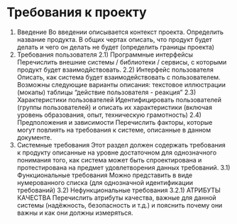 # Требования к проекту
1) Введение
Во введении описывается контекст проекта. Определить название продукта. В общих чертах описать, что продукт будет делать и чего он делать не будет (определить границы проекта)
2) Требования пользователя
2.1) Программные интерфейсы
Перечислить внешние системы / библиотеки / сервисы, с которыми продукт будет взаимодйствовать.
2.2) Интерфейс пользователя
Описать, как система будет взаимодействовать с пользователем. Возможны следующие варианты описания:
текстовое
иллюстрации (мокапы)
таблицы “действие пользователя - реакция”
2.3) Характеристики пользователей
Идентифицировать пользователей (группы пользователей) и описать их характеристики (включая уровень образования, опыт, техническую грамотность)
2.4) Предположения и зависимости
Перечислить факторы, которые могут повлиять на требования к системе, описанные в данном документе.
3) Системные требования
Этот раздел должен содержать требования к продукту описанные на уровне достаточном для однозначного понимания того, как система может быть спроектирована и протестирована на предмет удовлетворения данных требований.
3.1) Функциональные требования
Можно представить в виде нумерованного списка (для однозначной идентификации требований)
3.2) Нефункциональные требования
3.2.1) АТРИБУТЫ КАЧЕСТВА
Перечислить атрибуты качества, важные для данной системы (надёжность, безопасность и т.д.) и пояснить почему они важны и как они должны измеряться.